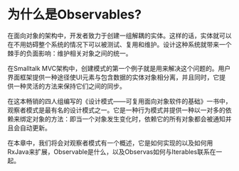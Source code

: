 # 为什么是Observables?

在面向对象的架构中，开发者致力于创建一组解耦的实体。这样的话，实体就可以在不用妨碍整个系统的情况下可以被测试、复用和维护。设计这种系统就带来一个棘手的负面影响：维护相关对象之间的统一。

在Smalltalk MVC架构中，创建模式的第一个例子就是用来解决这个问题的。用户界面框架提供一种途径使UI元素与包含数据的实体对象相分离，并且同时，它提供一种灵活的方法来保持它们之间的同步。

在这本畅销的四人组编写的《设计模式——可复用面向对象软件的基础》一书中，观察者模式是最有名的设计模式之一。它是一种行为模式并提供一种以一对多的依赖来绑定对象的方法：即当一个对象发生变化时，依赖它的所有对象都会被通知并且会自动更新。

在本章中，我们将会对观察者模式有一个概述，它是如何实现的以及如何用RxJava来扩展，Observable是什么，以及Observas如何与Iterables联系在一起。